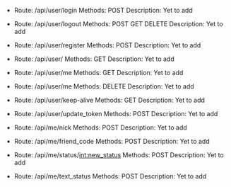 - Route: /api/user/login
Methods: POST
Description:
Yet to add

- Route: /api/user/logout
Methods: POST GET DELETE
Description:
Yet to add

- Route: /api/user/register
Methods: POST
Description:
Yet to add

- Route: /api/user/<id>
Methods: GET
Description:
Yet to add

- Route: /api/user/me
Methods: GET
Description:
Yet to add

- Route: /api/user/me
Methods: DELETE
Description:
Yet to add

- Route: /api/user/keep-alive
Methods: GET
Description:
Yet to add

- Route: /api/user/update_token
Methods: POST
Description:
Yet to add

- Route: /api/me/nick
Methods: POST
Description:
Yet to add

- Route: /api/me/friend_code
Methods: POST
Description:
Yet to add

- Route: /api/me/status/<int:new_status>
Methods: POST
Description:
Yet to add

- Route: /api/me/text_status
Methods: POST
Description:
Yet to add

